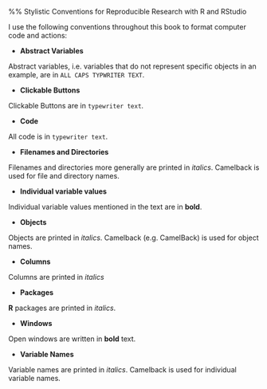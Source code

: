 %% Stylistic Conventions for Reproducible Research with R and RStudio

I use the following conventions throughout this book to format computer code and actions:

- **Abstract Variables**

Abstract variables, i.e. variables that do not represent specific objects in an example, are in `ALL CAPS TYPWRITER TEXT`. 

- **Clickable Buttons**

Clickable Buttons are in `typewriter text`. 

- **Code** 

All code is in `typewriter text`.

- **Filenames and Directories**

Filenames and directories more generally are printed in *italics*. Camelback is used for file and directory names.

- **Individual variable values**

Individual variable values mentioned in the text are in **bold**.

- **Objects**

Objects are printed in *italics*. Camelback (e.g. CamelBack) is used for object names.

- **Columns**

Columns are printed in *italics*


- **Packages**

**R** packages are printed in *italics*.

- **Windows**

Open windows are written in **bold** text.

- **Variable Names**

Variable names are printed in *italics*. Camelback is used for individual variable names.


